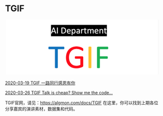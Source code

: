 # TGIF
![](./TGIF.Logo2.png "")

[2020-03-19 TGIF 一路同行感恩有你](2020-03-19/README.md)

[2020-03-26 TGIF Talk is cheap? Show me the code...](2020-03-26/README.md)

TGIF官网，请见：https://algmon.com/docs/TGIF
在这里，你可以找到上期各位分享嘉宾的演讲素材，数据集和代码。
